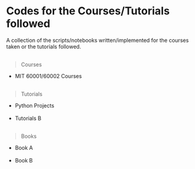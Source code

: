 # Codes for the Courses/Tutorials followed 
A collection of the scripts/notebooks written/implemented for the courses taken or the tutorials followed.<br/><br/>

>Courses

- MIT 60001/60002 Courses <br/><br/>


>Tutorials

- Python Projects <br/><br/>
- Tutorials B <br/><br/>


>Books

- Book A <br/><br/>
- Book B <br/><br/>
